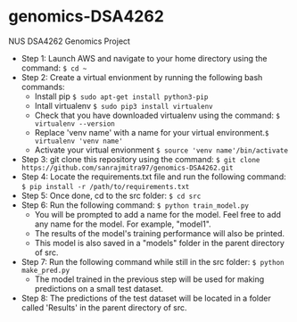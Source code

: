 # genomics-DSA4262
NUS DSA4262 Genomics Project
- Step 1: Launch AWS and navigate to your home directory using the command: ``` $ cd ~ ```
- Step 2: Create a virtual envionment by running the following bash commands:
  - Install pip ``` $ sudo apt-get install python3-pip ```
  - Intall virtualenv ``` $ sudo pip3 install virtualenv ```
  - Check that you have downloaded virtualenv using the command: ``` $ virtualenv --version ```
  - Replace 'venv name' with a name for your virtual environment.``` $ virtualenv 'venv name' ```
  - Activate your virtual envionment ``` $ source 'venv name'/bin/activate ```
- Step 3: git clone this repository using the command: ``` $ git clone https://github.com/sanrajmitra97/genomics-DSA4262.git ```
- Step 4: Locate the requirements.txt file and run the following command: ``` $ pip install -r /path/to/requirements.txt ```
- Step 5: Once done, cd to the src folder: ``` $ cd src ```
- Step 6: Run the following command: ``` $ python train_model.py ```
  - You will be prompted to add a name for the model. Feel free to add any name for the model. For example, "model1". 
  - The results of the model's training performance will also be printed. 
  - This model is also saved in a "models" folder in the parent directory of src.
- Step 7: Run the following command while still in the src folder: ``` $ python make_pred.py ```
  - The model trained in the previous step will be used for making predictions on a small test dataset.
- Step 8: The predictions of the test dataset will be located in a folder called 'Results' in the parent directory of src. 
 
